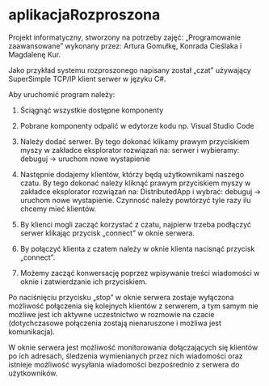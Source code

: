 # aplikacjaRozproszona
Projekt informatyczny, stworzony na potrzeby zajęć: „Programowanie zaawansowane” wykonany przez: Artura Gomułkę, Konrada Cieślaka i Magdalenę Kur.

Jako przykład systemu rozproszonego napisany został „czat” używający SuperSimple TCP/IP klient serwer w języku C#.

Aby uruchomić program należy:

1. Ściągnąć wszystkie dostępne komponenty

2. Pobrane komponenty odpalić w edytorze kodu np. Visual Studio Code

3. Należy dodać serwer. By tego dokonać klikamy prawym przyciskiem myszy w zakładce eksplorator rozwiązań na: serwer i wybieramy: debuguj -> uruchom nowe wystapienie

4. Następnie dodajemy klientów, którzy będą użytkownikami naszego czatu. By tego dokonać należy kliknąć prawym przyciskiem myszy w zakładce eksplorator rozwiązań na: DistributedApp i wybrać: debuguj -> uruchom nowe wystapienie. Czynność należy powtórzyć tyle razy ilu chcemy mieć klientów.

5. By klienci mogli zacząć korzystać z czatu, najpierw trzeba podłączyć serwer klikając przycisk „connect” w oknie serwera.

6. By połączyć klienta z czatem należy w oknie klienta nacisnąć przycisk „connect”.

7. Możemy zacząć konwersację poprzez wpisywanie treści wiadomości w oknie i zatwierdzanie ich przyciskiem.

Po naciśnięciu przycisku „stop” w oknie serwera zostaje wyłączona możliwość połączenia się kolejnych klientów z serwerem, a tym samym nie możliwe jest ich aktywne uczestnictwo w rozmowie na czacie (dotychczasowe połączenia zostają nienaruszone i możliwa jest komunikacja).

W oknie serwera jest możliwość monitorowania dołączających się klientów po ich adresach, śledzenia wymienianych przez nich wiadomości oraz istnieje możliwość wysyłania wiadomości bezpośrednio z serwera do użytkowników.

 
